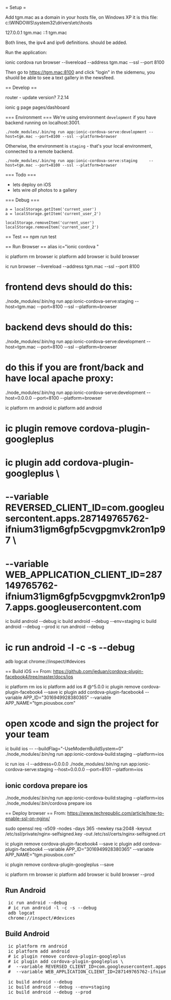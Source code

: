 
= Setup =

Add tgm.mac as a domain in your hosts file, on Windows XP it is this file: c:\WINDOWS\system32\drivers\etc\hosts

 127.0.0.1 tgm.mac
 ::1 tgm.mac

Both lines, the ipv4 and ipv6 definitions. should be added.

Run the application:

 ionic cordova run browser --livereload --address tgm.mac --ssl --port 8100

Then go to https://tgm.mac:8100 and click "login" in the sidemenu, you shuold be able to see a text gallery in the newsfeed.

== Develop ==

 router - update version? 7.2.14

 ionic g page pages/dashboard

=== Environment ===
We're using environment `development` if you have backend running on localhost:3001.

```
./node_modules/.bin/ng run app:ionic-cordova-serve:development --host=tgm.mac --port=8100 --ssl --platform=browser
```

Otherwise, the environment is `staging` - that's your local environment, connected to a remote backend.

```
./node_modules/.bin/ng run app:ionic-cordova-serve:staging     --host=tgm.mac --port=8100 --ssl --platform=browser
```

=== Todo ===

* lets deploy on iOS
* lets wire *all* photos to a gallery

=== Debug ===
```
a = localStorage.getItem('current_user')
a = localStorage.getItem('current_user_2')

localStorage.removeItem('current_user')
localStorage.removeItem('current_user_2')
```

== Test ==
 npm run test
 
== Run Browser ==
 alias ic="ionic cordova "

 ic platform rm browser
 ic platform add browser
 ic build browser

 ic run browser --livereload --address tgm.mac --ssl --port 8100
 # frontend devs should do this:
 ./node_modules/.bin/ng run app:ionic-cordova-serve:staging     --host=tgm.mac --port=8100 --ssl --platform=browser
 # backend devs should do this:
 ./node_modules/.bin/ng run app:ionic-cordova-serve:development --host=tgm.mac --port=8100 --ssl --platform=browser
 # do this if you are front/back and have local apache proxy:
 ./node_modules/.bin/ng run app:ionic-cordova-serve:development --host=0.0.0.0 --port=8100 --platform=browser

 ic platform rm android
 ic platform add android
 # ic plugin remove cordova-plugin-googleplus
 # ic plugin add cordova-plugin-googleplus \
 #  --variable REVERSED_CLIENT_ID=com.googleusercontent.apps.287149765762-ifnium31igm6gfp5cvgpgmvk2ron1p97 \
 #  --variable WEB_APPLICATION_CLIENT_ID=287149765762-ifnium31igm6gfp5cvgpgmvk2ron1p97.apps.googleusercontent.com
 ic build android --debug
 ic build android --debug --env=staging
 ic build android --debug --prod
 ic run android --debug
 # ic run android -l -c -s --debug
 adb logcat
 chrome://inspect/#devices
 
== Build iOS ==
From: https://github.com/jeduan/cordova-plugin-facebook4/tree/master/docs/ios

 ic platform rm ios
 ic platform add ios # @^5.0.0
 ic plugin remove cordova-plugin-facebook4 --save
 ic plugin add cordova-plugin-facebook4 --variable APP_ID="3016949928380365" --variable APP_NAME="tgm.piousbox.com"
 # open xcode and sign the project for your team
 ic build ios -- --buildFlag="-UseModernBuildSystem=0"
 ./node_modules/.bin/ng run app:ionic-cordova-build:staging --platform=ios

 ic run ios -l --address=0.0.0.0
 ./node_modules/.bin/ng run app:ionic-cordova-serve:staging --host=0.0.0.0 --port=8101 --platform=ios

 ## ionic cordova prepare ios
 ./node_modules/.bin/ng run app:ionic-cordova-build:staging --platform=ios
 ./node_modules/.bin/cordova prepare ios

== Deploy browser ==
From: https://www.techrepublic.com/article/how-to-enable-ssl-on-nginx/

 sudo openssl req -x509 -nodes -days 365 -newkey rsa:2048 -keyout /etc/ssl/private/nginx-selfsigned.key -out /etc/ssl/certs/nginx-selfsigned.crt
 
 ic plugin remove cordova-plugin-facebook4 --save
 ic plugin add cordova-plugin-facebook4 --variable APP_ID="3016949928380365" --variable APP_NAME="tgm.piousbox.com"

 ic plugin remove cordova-plugin-googleplus --save

 ic platform rm browser 
 ic platform add browser
 ic build browser --prod

## Run Android
<pre>
 ic run android --debug
 # ic run android -l -c -s --debug
 adb logcat
 chrome://inspect/#devices
</pre>

## Build Android

<pre>
 ic platform rm android
 ic platform add android
 # ic plugin remove cordova-plugin-googleplus
 # ic plugin add cordova-plugin-googleplus \
 #  --variable REVERSED_CLIENT_ID=com.googleusercontent.apps.287149765762-ifnium31igm6gfp5cvgpgmvk2ron1p97 \
 #  --variable WEB_APPLICATION_CLIENT_ID=287149765762-ifnium31igm6gfp5cvgpgmvk2ron1p97.apps.googleusercontent.com

 ic build android --debug
 ic build android --debug --env=staging
 ic build android --debug --prod
</pre>



